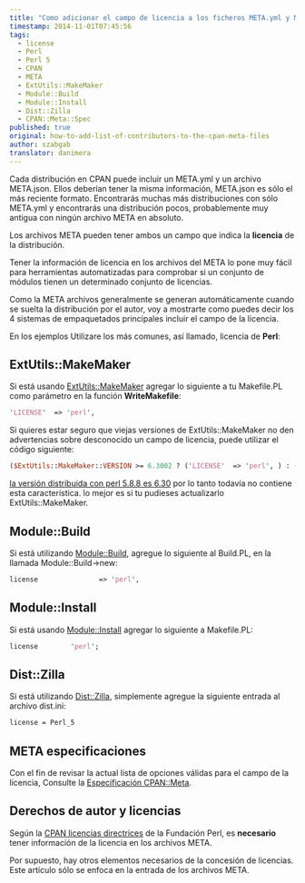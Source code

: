 ```yaml
---
title: "Como adicionar el campo de licencia a los ficheros META.yml y META.json en CPAN ?"
timestamp: 2014-11-01T07:45:56
tags:
  - license
  - Perl
  - Perl 5
  - CPAN
  - META
  - ExtUtils::MakeMaker
  - Module::Build
  - Module::Install
  - Dist::Zilla
  - CPAN::Meta::Spec
published: true
original: how-to-add-list-of-contributors-to-the-cpan-meta-files
author: szabgab
translator: danimera
---
```



Cada distribución en CPAN puede incluir un META.yml y un archivo META.json.
Ellos deberían tener la misma información, META.json es sólo el más reciente formato.
Encontrarás muchas más distribuciones con sólo META.yml y encontrarás
una distribución pocos, probablemente muy antigua con ningún archivo META en absoluto.

Los archivos META pueden tener ambos un campo que indica la <b>licencia</b> de la distribución.

Tener la información de licencia en los archivos del META lo pone muy fácil para herramientas automatizadas
para comprobar si un conjunto de módulos tienen un determinado conjunto de licencias.


Como la META archivos generalmente se generan automáticamente cuando se suelta la distribución
por el autor, voy a mostrarte como puedes decir los 4 sistemas de empaquetados principales
incluir el campo de la licencia.

En los ejemplos Utilizare los más comunes, así llamado, licencia de <b>Perl</b>:


## ExtUtils::MakeMaker

Si  está usando [ ExtUtils::MakeMaker](https://metacpan.org/pod/ExtUtils::MakeMaker) agregar lo siguiente a tu Makefile.PL
como parámetro en la función <b>WriteMakefile</b>:

```perl
'LICENSE'  => 'perl',
```

Si quieres estar seguro que viejas versiones de ExtUtils::MakeMaker no den advertencias sobre
desconocido un campo de licencia, puede utilizar el código siguiente:

```perl
($ExtUtils::MakeMaker::VERSION >= 6.3002 ? ('LICENSE'  => 'perl', ) : ()),
```

[ la versión distribuida con perl 5.8.8 es 6.30](http://search.cpan.org/src/NWCLARK/perl-5.8.8/lib/ExtUtils/MakeMaker.pm)
por lo tanto  todavía no contiene esta característica. lo mejor es si tu pudieses actualizarlo ExtUtils::MakeMaker.

## Module::Build

Si está utilizando [ Module::Build](https://metacpan.org/pod/Module::Build), agregue lo siguiente al Build.PL,
en la llamada  Module::Build->new:

```perl
license               => 'perl',
```

## Module::Install

Si  está usando [ Module::Install](https://metacpan.org/pod/Module::Install) agregar lo siguiente a Makefile.PL:

```perl
license        'perl';
```

## Dist::Zilla

Si está utilizando [ Dist::Zilla](http://dzil.org/), simplemente agregue la siguiente entrada al archivo dist.ini:

```perl
license = Perl_5
```

## META especificaciones

Con el fin de revisar la actual lista de opciones válidas para el campo de la licencia,
Consulte la [ Especificación CPAN::Meta](https://metacpan.org/pod/CPAN::Meta::Spec).

## Derechos de autor y licencias

Según la [ CPAN licencias directrices](http://www.perlfoundation.org/cpan_licensing_guidelines)
de la Fundación Perl, es <b>necesario</b> tener información de la licencia en los archivos META.

Por supuesto, hay otros elementos necesarios de la concesión de licencias. Este artículo sólo se enfoca en la entrada de los archivos  META.
